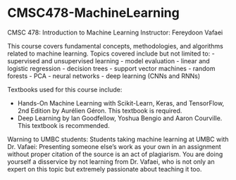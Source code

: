 # CMSC478-MachineLearning
CMSC 478: Introduction to Machine Learning
Instructor: Fereydoon Vafaei


This course covers fundamental concepts, methodologies, and algorithms related to machine learning. 
Topics covered include but not limited to:
    - supervised and unsupervised learning
    - model evaluation
    - linear and logistic regression
    - decision trees
    - support vector machines
    - random forests
    - PCA
    - neural networks
    - deep learning (CNNs and RNNs)
    
    
    
Textbooks used for this course include: 
  - Hands-On Machine Learning with Scikit-Learn, Keras, and TensorFlow, 2nd Edition by Aurélien Géron. This textbook is required.
  - Deep Learning by Ian Goodfellow, Yoshua Bengio and Aaron Courville. This textbook is recommended.
  
  
Warning to UMBC students: Students taking machine learning at UMBC with  Dr. Vafaei:
Presenting someone else’s work as your own in an assignment without proper citation of the source is an act of plagiarism. You are doing yourself a disservice by not learning from Dr. Vafaei, who is not only an expert on this topic but extremely passionate about teaching it too.
